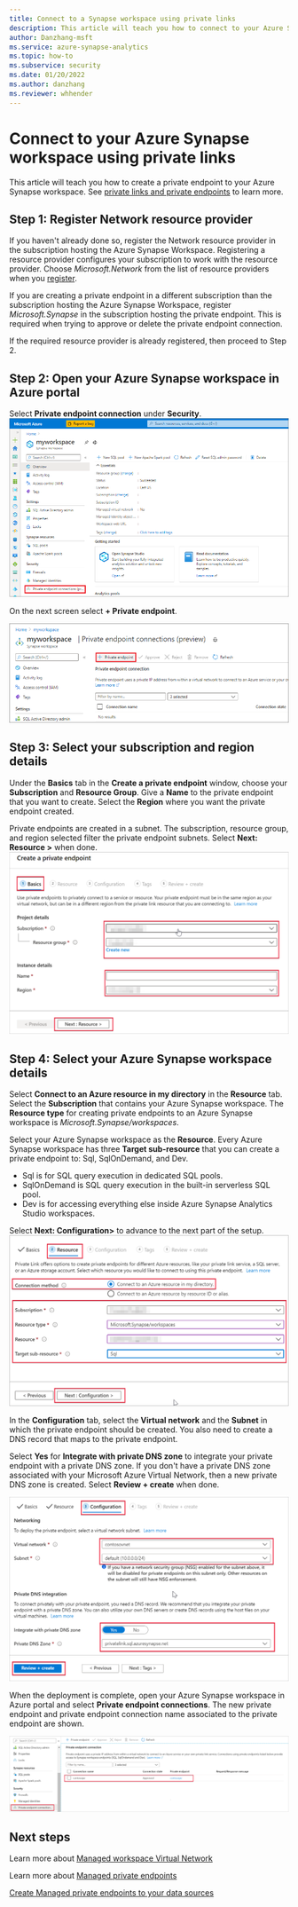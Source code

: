```yaml
---
title: Connect to a Synapse workspace using private links
description: This article will teach you how to connect to your Azure Synapse workspace using private links
author: Danzhang-msft
ms.service: azure-synapse-analytics
ms.topic: how-to
ms.subservice: security 
ms.date: 01/20/2022 
ms.author: danzhang
ms.reviewer: whhender
---
```


# Connect to your Azure Synapse workspace using private links

This article will teach you how to create a private endpoint to your Azure Synapse workspace. See [private links and private endpoints](../../private-link/index.yml) to learn more.

## Step 1: Register Network resource provider

If you haven't already done so, register the Network resource provider in the subscription hosting the Azure Synapse Workspace. Registering a resource provider configures your subscription to work with the resource provider. Choose *Microsoft.Network* from the list of resource providers when you [register](../../azure-resource-manager/management/resource-providers-and-types.md). 

If you are creating a private endpoint in a different subscription than the subscription hosting the Azure Synapse Workspace, register *Microsoft.Synapse* in the subscription hosting the private endpoint. This is required when trying to approve or delete the private endpoint connection.

If the required resource provider is already registered, then proceed to Step 2.

## Step 2: Open your Azure Synapse workspace in Azure portal

Select **Private endpoint connection** under **Security**. 
![Open Azure Synapse workspace in Azure portal](./media/how-to-connect-to-workspace-with-private-links/private-endpoint-1.png)

On the next screen select **+ Private endpoint**.

![Open Private endpoint in Azure portal](./media/how-to-connect-to-workspace-with-private-links/private-endpoint-1a.png)

## Step 3: Select your subscription and region details

Under the **Basics** tab in the **Create a private endpoint** window, choose your **Subscription** and **Resource Group**. Give a **Name** to the private endpoint that you want to create. Select the **Region** where you want the private endpoint created.

Private endpoints are created in a subnet. The subscription, resource group, and region selected filter the private endpoint subnets. Select **Next: Resource >** when done.
![Select subscription and region details 1](./media/how-to-connect-to-workspace-with-private-links/private-endpoint-2.png)

## Step 4: Select your Azure Synapse workspace details

Select **Connect to an Azure resource in my directory** in the **Resource** tab. Select the **Subscription** that contains your Azure Synapse workspace. The **Resource type** for creating private endpoints to an Azure Synapse workspace is *Microsoft.Synapse/workspaces*.

Select your Azure Synapse workspace as the **Resource**. Every Azure Synapse workspace has three **Target sub-resource** that you can create a private endpoint to: Sql, SqlOnDemand, and Dev.
- Sql is for SQL query execution in dedicated SQL pools.
- SqlOnDemand is SQL query execution in the built-in serverless SQL pool.
- Dev is for accessing everything else inside Azure Synapse Analytics Studio workspaces.

Select **Next: Configuration>** to advance to the next part of the setup.
![Select subscription and region details 2](./media/how-to-connect-to-workspace-with-private-links/private-endpoint-3.png)

In the **Configuration** tab, select the **Virtual network** and the **Subnet** in which the private endpoint should be created. You also need to create a DNS record that maps to the private endpoint.

Select **Yes** for **Integrate with private DNS zone** to integrate your private endpoint with a private DNS zone. If you don't have a private DNS zone associated with your Microsoft Azure Virtual Network, then a new private DNS zone is created. Select **Review + create** when done.

![Select subscription and region details 3](./media/how-to-connect-to-workspace-with-private-links/private-endpoint-4.png)

When the deployment is complete, open your Azure Synapse workspace in Azure portal and select **Private endpoint connections**. The new private endpoint and private endpoint connection name associated to the private endpoint are shown.

![Select subscription and region details 4](./media/how-to-connect-to-workspace-with-private-links/private-endpoint-5.png)

## Next steps

Learn more about [Managed workspace Virtual Network](./synapse-workspace-managed-vnet.md)

Learn more about [Managed private endpoints](./synapse-workspace-managed-private-endpoints.md)

[Create Managed private endpoints to your data sources](./how-to-create-managed-private-endpoints.md)
